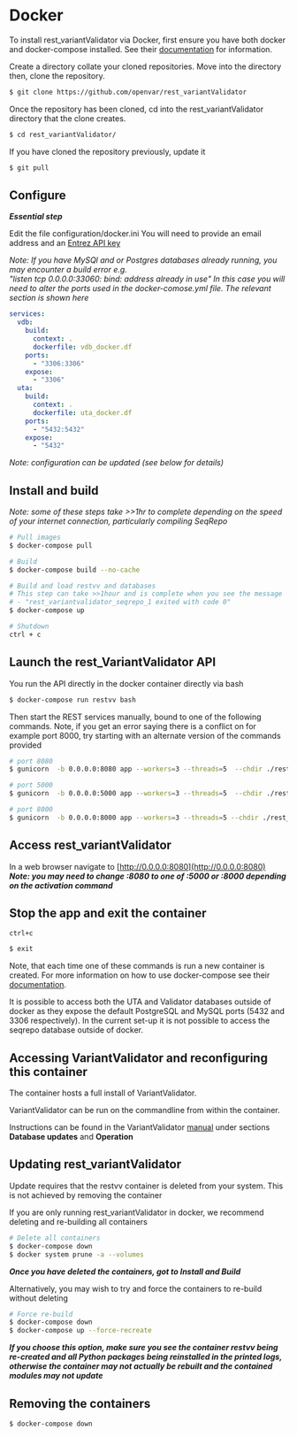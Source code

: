 # Docker

To install rest_variantValidator via Docker, first ensure you have both docker and docker-compose installed. 
See their [documentation](https://docs.docker.com/compose/install/) for information.

Create a directory collate your cloned repositories. Move into the directory then, clone the repository. 

```bash
$ git clone https://github.com/openvar/rest_variantValidator
```

Once the repository has been cloned, cd into the rest_variantValidator directory that the clone creates.
```bash
$ cd rest_variantValidator/
``` 

If you have cloned the repository previously, update it

```bash
$ git pull
```

## Configure

***Essential step***

Edit the file configuration/docker.ini
You will need to provide an email address and an 
[Entrez API key](https://ncbiinsights.ncbi.nlm.nih.gov/2017/11/02/new-api-keys-for-the-e-utilities/)

*Note: If you have MySQl and or Postgres databases already running, you may encounter a build error e.g.  
"listen tcp 0.0.0.0:33060: bind: address already in use" In this case you will need to alter the ports used in the 
docker-comose.yml file.
The relevant section is shown here*
```yml
services:
  vdb:
    build:
      context: .
      dockerfile: vdb_docker.df
    ports:
      - "3306:3306"
    expose:
      - "3306"
  uta:
    build:
      context: .
      dockerfile: uta_docker.df
    ports:
      - "5432:5432"
    expose:
      - "5432"
``` 

*Note: configuration can be updated (see below for details)*

## Install and build

*Note: some of these steps take >>1hr to complete depending on the speed of your internet connection, particularly 
compiling SeqRepo*

```bash
# Pull images
$ docker-compose pull

# Build
$ docker-compose build --no-cache

# Build and load restvv and databases
# This step can take >>1hour and is complete when you see the message
# - "rest_variantvalidator_seqrepo_1 exited with code 0"
$ docker-compose up

# Shutdown
ctrl + c
```

## Launch the rest_VariantValidator API
You run the API directly in the docker container directly via bash

```bash
$ docker-compose run restvv bash
```
Then start the REST services manually, bound to one of the following commands. Note, if you get an error saying 
there is a conflict on for example port 8000, try starting with an alternate version of the commands provided
```bash
# port 8080
$ gunicorn  -b 0.0.0.0:8080 app --workers=3 --threads=5  --chdir ./rest_VariantValidator/

# port 5000
$ gunicorn  -b 0.0.0.0:5000 app --workers=3 --threads=5  --chdir ./rest_VariantValidator/

# port 8000
$ gunicorn  -b 0.0.0.0:8000 app --workers=3 --threads=5 --chdir ./rest_VariantValidator/
 ```

## Access rest_variantValidator
In a web browser navigate to
[http://0.0.0.0:8080](http://0.0.0.0:8080)
***Note: you may need to change :8080 to one of :5000 or :8000 depending on the activation command***

## Stop the app and exit the container
`ctrl+c`

```bash
$ exit
```

Note, that each time one of these commands is run a new container is created. 
For more information on how to use docker-compose see their [documentation](https://docs.docker.com/compose/).

It is possible to access both the UTA and Validator databases outside of docker as they expose the
 default PostgreSQL and MySQL ports (5432 and 3306 respectively). In the current set-up it is not possible to 
 access the seqrepo database outside of docker.
 

## Accessing VariantValidator and reconfiguring this container
The container hosts a full install of VariantValidator. 

VariantValidator can be run on the commandline from within the container. 

Instructions can be found in the VariantValidator [manual](https://github.com/openvar/variantValidator/blob/master/docs/MANUAL.md)
under sections **Database updates** and **Operation**

## Updating rest_variantValidator
Update requires that the restvv container is deleted from your system. This is not achieved by removing the container

If you are only running rest_variantValidator in docker, we recommend deleting and re-building all containers

```bash
# Delete all containers
$ docker-compose down
$ docker system prune -a --volumes
```

***Once you have deleted the containers, got to Install and Build***

Alternatively, you may wish to try and force the containers to re-build without deleting

```bash
# Force re-build
$ docker-compose down
$ docker-compose up --force-recreate
```

***If you choose this option, make sure you see the container restvv being re-created and all Python packages being 
reinstalled in the printed logs, otherwise the container may not actually be rebuilt and the contained modules may not
 update***
 
 ## Removing the containers
```bash
$ docker-compose down
```